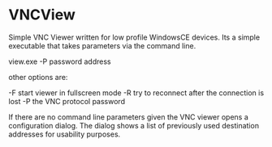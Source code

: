 # VNCView
Simple VNC Viewer written for low profile WindowsCE devices. Its a simple executable that takes parameters via the command line.

view.exe -P password address

other options are:

-F start viewer in fullscreen mode
-R try to reconnect after the connection is lost
-P the VNC protocol password

If there are no command line parameters given the VNC viewer opens a configuration dialog. The dialog shows a list of previously used destination addresses for usability purposes.



